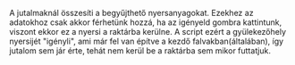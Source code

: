 A jutalmaknál összesíti a begyűjthető nyersanyagokat. Ezekhez az adatokhoz csak akkor férhetünk hozzá, ha az igényeld gombra kattintunk, viszont ekkor ez a nyersi a raktárba kerülne. A script ezért a gyülekezőhely nyersijét "igényli", ami már fel van építve a kezdő falvakban(általában), így jutalom sem jár érte, tehát nem kerül be a raktárba sem mikor futtatjuk.
